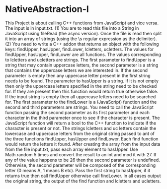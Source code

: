 # NativeAbstraction-I
This Project is about calling C++ functions from JavaScript and vice versa. The input is in input.txt.  (1) You are to read this file into a String in JavaScript using fileRead (the async version). Once the file is read then split it into an array of strings (using the \s regular expression as the delimiter). (2) You need to write a C++ addon that returns an object with the following keys: findUpper, hasUpper, findLower,  lcletters, ucletters. The values for findUpper, hasUpper, findLower are all functions. The values corresponding to lcletters and ucletters are strings. The first parameter to findUpper is a string that may contain uppercase letters, the second parameter is a string that contains the uppercase letters we are interested in. If the second parameter is empty then any uppercase letter present in the first string needs to be found. The parameter to hasUpper is a string. If it is not empty then only the uppercase letters specified in the string need to be checked for. If they are present then this function would return true otherwise false. If the input string is empty then all uppercase letters need to be searched for. The first parameter to the findLower is a (JavaScript) function and the second and third parameters are strings. You need to call the JavaScript function passing the second parameter as its first parameter and each character in the third parameter once to see if the character is present. The JavaScript function will return a bool to the C++ function to indicate if the character is present or not. The strings lcletters and uc letters contain the lowercase and uppercase letters from the original string passed to ant of the three functions findUpper, hasUpper and findLower. Each find function would return the letters it found. After creating the array from the input data from the file input.txt, pass each array element to hasUpper. Use Math.random 5 times and convert the result to an int and mod it with 27. If any of the value happens to be 26 then the second parameter is undefined. Otherwise, the second parameter will be composed of the corresponding letter (0 means A, 1 means B etc). Pass the first string to hasUpper, if it returns true then call findUpper otherwise call findLower. In all cases output the original string, the output of the find function and lcletters and ucletters.

